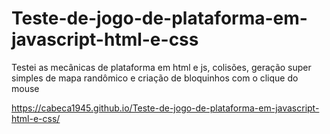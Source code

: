 # Teste-de-jogo-de-plataforma-em-javascript-html-e-css
Testei as mecânicas de plataforma em html e js, colisões, geração super simples de mapa randômico e criação de bloquinhos com o clique do mouse

https://cabeca1945.github.io/Teste-de-jogo-de-plataforma-em-javascript-html-e-css/
